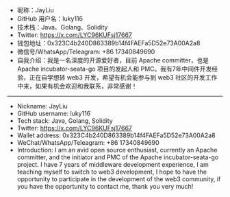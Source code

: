 - 昵称：JayLiu
- GitHub 用户名：luky116
- 技术栈：Java、Golang、Solidity
- Twitter:  https://x.com/LYC96KUFsj17667
- 钱包地址：0x323C4b240D863389b14f4FAEFa5D52e73A00A2a8
- 微信号/WhatsApp/Teleagram: +86 17340849690
- 自我介绍：我是一名深度的开源爱好者，目前 Apache committer，也是 Apache incubator-seata-go 项目的发起人和 PMC。我有7年中间件开发经验，正在自学想转 web3 开发，希望有机会能参与到 web3 社区的开发工作中来，如果有机会欢迎和我联系，非常感谢！

---

- Nickname: JayLiu
- GitHub username: luky116 
- Tech stack: Java, Golang, Solidity 
- Twitter: https://x.com/LYC96KUFsj17667 
- Wallet address: 0x323C4b240D863389b14f4FAEFa5D52e73A00A2a8
- WeChat/WhatsApp/Teleagram: +86 17340849690
- Introduction: I am an avid open source enthusiast, currently an Apache committer, and the initiator and PMC of the Apache incubator-seata-go project. I have 7 years of middleware development experience, I am teaching myself to switch to web3 development, I hope to have the opportunity to participate in the development of the web3 community, if you have the opportunity to contact me, thank you very much!
